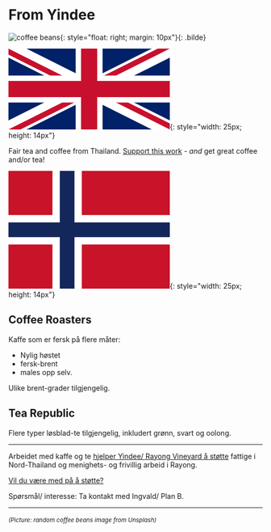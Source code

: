 # From Yindee

![coffee beans](https://source.unsplash.com/all/?coffeebeans){: style="float: right; margin: 10px"}{: .bilde}

![[EN]](assets/english.webp){: style="width: 25px; height: 14px"}

Fair tea and coffee from Thailand.
[Support this work](support-why.md) - _and_ get great coffee and/or tea!

![[NO]](assets/norsk.png){: style="width: 25px; height: 14px"}

## Coffee Roasters

Kaffe som er fersk på flere måter: 

* Nylig høstet
* fersk-brent
* males opp selv. 

Ulike brent-grader tilgjengelig.

## Tea Republic

Flere typer løsblad-te tilgjengelig, inkludert grønn, svart og oolong.

---

Arbeidet med kaffe og te [hjelper Yindee/ Rayong Vineyard å støtte](support-why.md) fattige i Nord-Thailand og menighets- og frivillig arbeid i Rayong.

[Vil du være med på å støtte?](support-how.md)

Spørsmål/ interesse: Ta kontakt med Ingvald/ Plan B.

---
<em><small>(Picture: random coffee beans image from Unsplash)</small></em>
